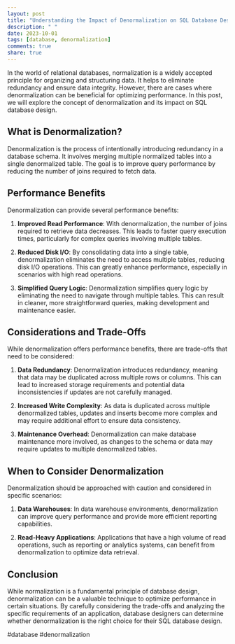 ```yaml
---
layout: post
title: "Understanding the Impact of Denormalization on SQL Database Design"
description: " "
date: 2023-10-01
tags: [database, denormalization]
comments: true
share: true
---
```


In the world of relational databases, normalization is a widely accepted principle for organizing and structuring data. It helps to eliminate redundancy and ensure data integrity. However, there are cases where denormalization can be beneficial for optimizing performance. In this post, we will explore the concept of denormalization and its impact on SQL database design.

## What is Denormalization?

Denormalization is the process of intentionally introducing redundancy in a database schema. It involves merging multiple normalized tables into a single denormalized table. The goal is to improve query performance by reducing the number of joins required to fetch data.

## Performance Benefits

Denormalization can provide several performance benefits:

1. **Improved Read Performance**: With denormalization, the number of joins required to retrieve data decreases. This leads to faster query execution times, particularly for complex queries involving multiple tables.

2. **Reduced Disk I/O**: By consolidating data into a single table, denormalization eliminates the need to access multiple tables, reducing disk I/O operations. This can greatly enhance performance, especially in scenarios with high read operations.

3. **Simplified Query Logic**: Denormalization simplifies query logic by eliminating the need to navigate through multiple tables. This can result in cleaner, more straightforward queries, making development and maintenance easier.

## Considerations and Trade-Offs

While denormalization offers performance benefits, there are trade-offs that need to be considered:

1. **Data Redundancy**: Denormalization introduces redundancy, meaning that data may be duplicated across multiple rows or columns. This can lead to increased storage requirements and potential data inconsistencies if updates are not carefully managed.

2. **Increased Write Complexity**: As data is duplicated across multiple denormalized tables, updates and inserts become more complex and may require additional effort to ensure data consistency.

3. **Maintenance Overhead**: Denormalization can make database maintenance more involved, as changes to the schema or data may require updates to multiple denormalized tables.

## When to Consider Denormalization

Denormalization should be approached with caution and considered in specific scenarios:

1. **Data Warehouses**: In data warehouse environments, denormalization can improve query performance and provide more efficient reporting capabilities.

2. **Read-Heavy Applications**: Applications that have a high volume of read operations, such as reporting or analytics systems, can benefit from denormalization to optimize data retrieval.

## Conclusion

While normalization is a fundamental principle of database design, denormalization can be a valuable technique to optimize performance in certain situations. By carefully considering the trade-offs and analyzing the specific requirements of an application, database designers can determine whether denormalization is the right choice for their SQL database design.

#database #denormalization